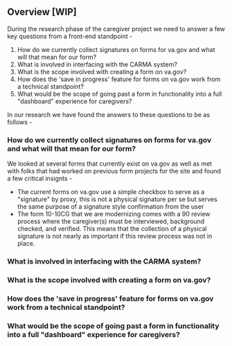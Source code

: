 ## Overview [WIP]

During the research phase of the caregiver project we need to answer a few key questions from a front-end standpoint -

1. How do we currently collect signatures on forms for va.gov and what will that mean for our form?
2. What is involved in interfacing with the CARMA system?
3. What is the scope involved with creating a form on va.gov?
4. How does the 'save in progress' feature for forms on va.gov work from a technical standpoint?
5. What would be the scope of going past a form in functionality into a full "dashboard" experience for caregivers?

In our research we have found the answers to these questions to be as follows -

### How do we currently collect signatures on forms for va.gov and what will that mean for our form?

We looked at several forms that currently exist on va.gov as well as met with folks that had worked on previous form projects for the site and found a few critical insignts -

* The current forms on va.gov use a simple checkbox to serve as a "signature" by proxy, this is not a physical signature per se but serves the same purpose of a signature style confirmation from the user
* The form 10-10CG that we are modernizing comes with a 90 review process where the caregiver(s) must be interviewed, background checked, and verified. This means that the collection of a physical signature is not nearly as important if this review process was not in place.

### What is involved in interfacing with the CARMA system?



### What is the scope involved with creating a form on va.gov?



### How does the 'save in progress' feature for forms on va.gov work from a technical standpoint?



### What would be the scope of going past a form in functionality into a full "dashboard" experience for caregivers?

